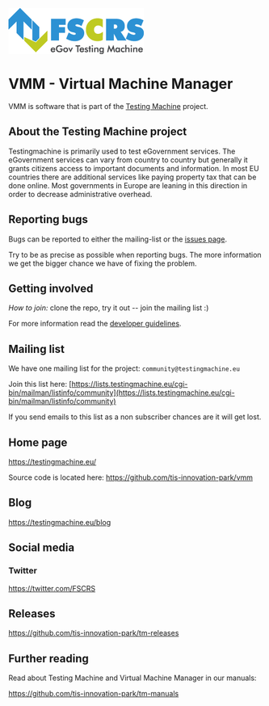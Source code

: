 ![](doc/pics/fscrs.png)

# VMM - Virtual Machine Manager

VMM is software that is part of the [Testing
Machine](https://testingmachine.eu/) project.

## About the Testing Machine project

Testingmachine is primarily used to test eGovernment services.  The
eGovernment services can vary from country to country but generally it
grants citizens access to important documents and information. In most
EU countries there are additional services like paying property tax
that can be done online. Most governments in Europe are leaning in
this direction in order to decrease administrative overhead.

## Reporting bugs

Bugs can be reported to either the mailing-list or the [issues
page](https://github.com/tis-innovation-park/vmm/issues?state=open).

Try to be as precise as possible when reporting bugs. The more
information we get the bigger chance we have of fixing the problem.

## Getting involved

*How to join:* clone the repo, try it out -- join the mailing list :)

For more information read the [developer
guidelines](https://github.com/tis-innovation-park/tm-manuals/blob/master/Developer-Guide/tm-developer.md).

## Mailing list

We have one mailing list for the project:
`community@testingmachine.eu`

Join this list here:
[https://lists.testingmachine.eu/cgi-bin/mailman/listinfo/community](https://lists.testingmachine.eu/cgi-bin/mailman/listinfo/community)

If you send emails to this list as a non subscriber chances are it
will get lost. 

## Home page

https://testingmachine.eu/

Source code is located here:
https://github.com/tis-innovation-park/vmm

## Blog

https://testingmachine.eu/blog

## Social media

### Twitter

https://twitter.com/FSCRS

## Releases

https://github.com/tis-innovation-park/tm-releases

## Further reading

Read about Testing Machine and Virtual Machine Manager in our manuals:

https://github.com/tis-innovation-park/tm-manuals


